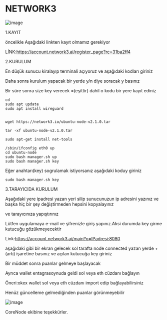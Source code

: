# NETWORK3
![image](https://github.com/user-attachments/assets/df2f0e41-9104-467a-a9d9-25bd8d08912c)


1.KAYIT

öncelikle Aşağıdaki linkten kayıt olmamız gerekiyor

LİNK:https://account.network3.ai/register_page?rc=31ba2ff4

2.KURULUM

En düşük sunucu kiralayıp terminali açıyoruz ve aşağıdaki kodları giriniz

Daha sonra kurulum yapacak bir yerde y/n diye soracak y basınız

Bir süre sonra size key verecek =(eşittir) dahil o kodu bir yere kayıt ediniz





```shell
cd
sudo apt update
sudo apt install wireguard


wget https://network3.io/ubuntu-node-v2.1.0.tar

tar -xf ubuntu-node-v2.1.0.tar

sudo apt-get install net-tools

/sbin/ifconfig eth0 up
cd ubuntu-node
sudo bash manager.sh up
sudo bash manager.sh key
```
Eğer anahtarı(key) sogrulamak istiyorsanız aşağıdaki koduy giriniz
```shell
sudo bash manager.sh key
```
3.TARAYICIDA KURULUM

Aşağıdaki yere ipadresi yazan yeri silip sunucunuzun ip adresini yazınız ve başka hiç bir şey değiştirmeden hepsini kopyalayınız

ve tarayıcınıza yapıştırınız 

Lütfen uygulamaya e-mail ve şifrenizle giriş yapınız.Aksi durumda key girme kutucuğu gözükmeyecektir

Link:https://account.network3.ai/main?o=IPadresi:8080

aşağıdaki gibi bir ekran gelecek sol tarafta node connected yazan yerde +(artı) işaretine basınız ve açılan kutucuğa key giriniz

Bir müddet sonra puanlar gelmeye başlayacak 

Ayrıca wallet entagrasoynuda geldi sol veya eth cüzdanı bağlayın

Öneri:okex wallet sol veya eth cüzdanı import edip bağlayabilirsiniz

Henüz güncelleme gelmediğinden puanlar görünmeyebilir

![image](https://github.com/user-attachments/assets/3e26c626-1079-41ff-8658-926086f1badb)




CoreNode ekibine teşekkürler.

